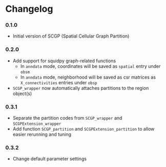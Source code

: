 # Changelog

### 0.1.0

- Initial version of SCGP (Spatial Cellular Graph Partition)

### 0.2.0

- Add support for squidpy graph-related functions
    - In `anndata` mode, coordinates will be saved as `spatial` entry under `obsm`
    - In `anndata` mode, neighborhood will be saved as csr matrices as `X_connectivities` entries under `obsp`
- `SCGP_wrapper` now automatically attaches partitions to the region object(s)

### 0.3.1

- Separate the partition codes from `SCGP_wrapper` and `SCGPExtension_wrapper`
- Add function `SCGP_partition` and `SCGPExtension_partition` to allow easier rerunning and tuning

### 0.3.2

- Change default parameter settings

